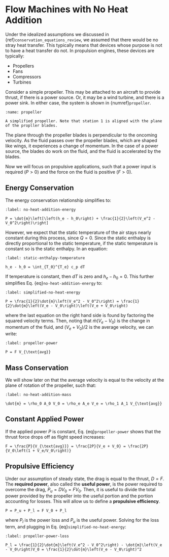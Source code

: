 # Flow Machines with No Heat Addition

Under the idealized assumptions we discussed in {ref}`conservation_equations_review`, we assumed that there would be no stray heat transfer. This typically means that devices whose purpose is not to have a heat transfer do not. In propulsion engines, these devices are typically:

* Propellers
* Fans
* Compressors
* Turbines

Consider a simple propeller. This may be attached to an aircraft to provide thrust, if there is a power source. Or, it may be a wind turbine, and there is a power sink. In either case, the system is shown in {numref}`propeller`.

```{figure} ../images/propeller.svg
:name: propeller

A simplified propeller. Note that station 1 is aligned with the plane of the propller blades.
```

The plane through the propeller blades is perpendicular to the oncoming velocity. As the fluid passes over the propeller blades, which are shaped like wings, it experiences a change of momentum. In the case of a power source, the blades do work on the fluid, and the fluid is accelerated by the blades.

Now we will focus on propulsive applications, such that a power input is required ($P > 0$) and the force on the fluid is positive ($F>0$). 

## Energy Conservation

The energy conservation relationship simplifies to:

```{math}
:label: no-heat-addition-energy

P = \dot{m}\left[\left(h_e - h_0\right) + \frac{1}{2}\left(V_e^2 - V_0^2\right)\right]
```

However, we expect that the static temperature of the air stays nearly constant during this process, since $Q = 0$. Since the static enthalpy is directly proportional to the static temperature, if the static temperature is constant so is the static enthalpy. In an equation:

```{math}
:label: static-enthalpy-temperature

h_e - h_0 = \int_{T_0}^{T_e} c_p dT
```

If temperature is constant, then $dT$ is zero and $h_e - h_0 = 0$. This further simplifies Eq. {eq}`no-heat-addition-energy` to:

```{math}
:label: simplified-no-heat-energy

P = \frac{1}{2}\dot{m}\left(V_e^2 - V_0^2\right) = \frac{1}{2}\dot{m}\left(V_e - V_0\right)\left(V_e + V_0\right)
```

where the last equation on the right hand side is found by factoring the squared velocity terms. Then, noting that $\dot{m}\left(V_e - V_0\right)$ is the change in momentum of the fluid, and $\left(V_e + V_0\right)/2$ is the average velocity, we can write:

```{math}
:label: propeller-power

P = F V_{\text{avg}}
```

## Mass Conservation

We will show later on that the average velocity is equal to the velocity at the plane of rotation of the propeller, such that:

```{math}
:label: no-heat-addition-mass

\dot{m} = \rho_0 A_0 V_0 = \rho_e A_e V_e = \rho_1 A_1 V_{\text{avg}}
```

## Constant Applied Power

If the applied power $P$ is constant, Eq. {eq}`propeller-power` shows that the thrust force drops off as flight speed increases:

```{math}
F = \frac{P}{V_{\text{avg}}} = \frac{2P}{V_e + V_0} = \frac{2P}{V_0\left(1 + V_e/V_0\right)}
```

## Propulsive Efficiency

Under our assumption of steady state, the drag is equal to the thrust, $D = F$. The **required power**, also called the **useful power**, is the power required to overcome the drag, $P_u = D V_0 = FV_0$. Then, it is useful to divide the total power provided by the propeller into the useful portion and the portion accounting for losses. This will allow us to define a **propulsive efficiency**.

```{math}
P = P_u + P_l = F V_0 + P_l
```

where $P_l$ is the power loss and $P_u$ is the useful power. Solving for the loss term, and plugging in Eq. {eq}`simplified-no-heat-energy`:

```{math}
:label: propeller-power-loss

P_l = \frac{1}{2}\dot{m}\left(V_e^2 - V_0^2\right) - \dot{m}\left(V_e - V_0\right)V_0 = \frac{1}{2}\dot{m}\left(V_e - V_0\right)^2
```
